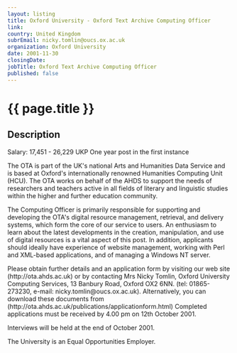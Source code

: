 ```yaml
---
layout: listing
title: Oxford University - Oxford Text Archive Computing Officer
link:
country: United Kingdom
subrEmail: nicky.tomlin@oucs.ox.ac.uk
organization: Oxford University 
date: 2001-11-30
closingDate: 
jobTitle: Oxford Text Archive Computing Officer
published: false
---
```



# {{ page.title }}

## Description


<p>Salary: 17,451 - 26,229 UKP One year post in the first instance</p>

<p>The OTA is part of the UK's national Arts and Humanities Data Service and is based at Oxford's internationally renowned Humanities Computing Unit (HCU). The OTA works on behalf of the AHDS to support the needs of researchers and teachers active in all fields of literary and linguistic studies within the higher and further education community.</p>

<p>The Computing Officer is primarily responsible for supporting and developing the OTA's digital resource management, retrieval, and delivery systems, which form the core of our service to users. An enthusiasm to learn about the latest developments in the creation, manipulation, and use of digital resources is a vital aspect of this post. In addition, applicants should ideally have experience of website management, working with Perl and XML-based applications, and of managing a Windows NT server.</p>

<p>Please obtain further details and an application form by visiting our web site (http://ota.ahds.ac.uk) or by contacting Mrs Nicky Tomlin, Oxford University Computing Services, 13 Banbury Road, Oxford OX2 6NN. (tel: 01865-273230, e-mail: nicky.tomlin@oucs.ox.ac.uk). Alternatively, you can download these documents from (http://ota.ahds.ac.uk/publications/applicationform.html) Completed applications must be received by 4.00 pm on 12th October 2001.</p>

<p>Interviews will be held at the end of October 2001.</p>

<p>The University is an Equal Opportunities Employer.</p>

